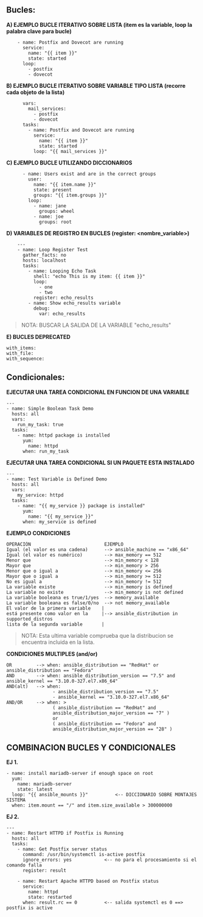 Bucles:
-------

**A) EJEMPLO BUCLE ITERATIVO SOBRE LISTA (item es la variable, loop la palabra clave para bucle)**
````
    - name: Postfix and Dovecot are running
      service:
        name: "{{ item }}"
        state: started
      loop:
        - postfix
        - dovecot
````
**B) EJEMPLO BUCLE ITERATIVO SOBRE VARIABLE TIPO LISTA (recorre cada objeto de la lista)**
````
      vars:
        mail_services:
          - postfix
          - dovecot
      tasks:
        - name: Postfix and Dovecot are running
          service:
            name: "{{ item }}"
            state: started
          loop: "{{ mail_services }}"
````  
**C) EJEMPLO BUCLE UTILIZANDO DICCIONARIOS**
````
      - name: Users exist and are in the correct groups
        user:
          name: "{{ item.name }}"
          state: present
          groups: "{{ item.groups }}"
        loop:
          - name: jane
            groups: wheel
          - name: joe
            groups: root
````
**D) VARIABLES DE REGISTRO EN BUCLES (register: <nombre_variable>)**
````
    ---
    - name: Loop Register Test
      gather_facts: no
      hosts: localhost
      tasks:
        - name: Looping Echo Task
          shell: "echo This is my item: {{ item }}"
          loop:
            - one
            - two
          register: echo_results
        - name: Show echo_results variable
          debug:
            var: echo_results
````            
>NOTA: BUSCAR LA SALIDA DE LA VARIABLE "echo_results"

**E) BUCLES DEPRECATED**

	with_items:
	with_file:
	with_sequence:

Condicionales:
-------------

**EJECUTAR UNA TAREA CONDICIONAL EN FUNCION DE UNA VARIABLE**
````
---
- name: Simple Boolean Task Demo
  hosts: all
  vars:
    run_my_task: true
  tasks:
	- name: httpd package is installed
	  yum:
		name: httpd
	  when: run_my_task
````

**EJECUTAR UNA TAREA CONDICIONAL SI UN PAQUETE ESTA INSTALADO**
````
---
- name: Test Variable is Defined Demo
  hosts: all
  vars:
    my_service: httpd
  tasks:
    - name: "{{ my_service }} package is installed"
      yum:
        name: "{{ my_service }}"
      when: my_service is defined
````

**EJEMPLO CONDICIONES**

    OPERACIÓN 							EJEMPLO
    Igual (el valor es una cadena)      --> ansible_machine == "x86_64"
    Igual (el valor es numérico)        --> max_memory == 512
    Menor que                           --> min_memory < 128
    Mayor que                           --> min_memory > 256
    Menor que o igual a                 --> min_memory <= 256
    Mayor que o igual a                 --> min_memory >= 512
    No es igual a                       --> min_memory != 512
    La variable existe                  --> min_memory is defined
    La variable no existe               --> min_memory is not defined
    La variable booleana es true/1/yes  --> memory_available
    La variable booleana es	false/0/no  --> not memory_available
    El valor de la primera variable    |
    está presente como valor en la     |--> ansible_distribution in supported_distros
    lista de la segunda variable       |
    
>NOTA: Esta ultima variable comprueba que la distribucion se encuentra incluida en la lista.

**CONDICIONES MULTIPLES (and/or)**

    OR         --> when: ansible_distribution == "RedHat" or ansible_distribution == "Fedora"
    AND        --> when: ansible_distribution_version == "7.5" and ansible_kernel == "3.10.0-327.el7.x86_64"
    AND(alt)   --> when:
                     - ansible_distribution_version == "7.5"
                     - ansible_kernel == "3.10.0-327.el7.x86_64"
    AND/OR     --> when: >
                     ( ansible_distribution == "RedHat" and
                     ansible_distribution_major_version == "7" )
                     or
                     ( ansible_distribution == "Fedora" and
                     ansible_distribution_major_version == "28" )
  
COMBINACION BUCLES Y CONDICIONALES
----------------------------------

**EJ 1.**
````
- name: install mariadb-server if enough space on root
  yum:
    name: mariadb-server
    state: latest
  loop: "{{ ansible_mounts }}"			<-- DICCIONARIO SOBRE MONTAJES SISTEMA
  when: item.mount == "/" and item.size_available > 300000000
````  
**EJ 2.**
````
---
- name: Restart HTTPD if Postfix is Running
  hosts: all
  tasks:
    - name: Get Postfix server status
      command: /usr/bin/systemctl is-active postfix
      ignore_errors: yes			<-- no para el procesamiento si el comando falla
      register: result
	  
    - name: Restart Apache HTTPD based on Postfix status
      service:
        name: httpd
        state: restarted
      when: result.rc == 0			<-- salida systemctl es 0 ==> postfix is active
  ````
  
